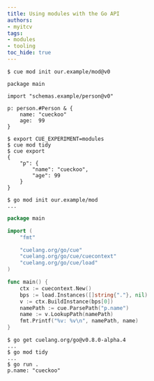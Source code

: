 ```yaml
---
title: Using modules with the Go API
authors:
- myitcv
tags:
- modules
- tooling
toc_hide: true
---
```


```text { title="TERMINAL" codeToCopy="Y3VlIG1vZCBpbml0IG91ci5leGFtcGxlL21vZEB2MAo=" }
$ cue mod init our.example/mod@v0
```

```cue { title="main.cue" }
package main

import "schemas.example/person@v0"

p: person.#Person & {
	name: "cueckoo"
	age:  99
}
```

```text { title="TERMINAL" codeToCopy="ZXhwb3J0IENVRV9FWFBFUklNRU5UPW1vZHVsZXMKY3VlIG1vZCB0aWR5CmN1ZSBleHBvcnQK" }
$ export CUE_EXPERIMENT=modules
$ cue mod tidy
$ cue export
{
    "p": {
        "name": "cueckoo",
        "age": 99
    }
}
```

```text { title="TERMINAL" codeToCopy="Z28gbW9kIGluaXQgb3VyLmV4YW1wbGUvbW9kCg==" }
$ go mod init our.example/mod
...
```

```go { title="main.go" }
package main

import (
	"fmt"

	"cuelang.org/go/cue"
	"cuelang.org/go/cue/cuecontext"
	"cuelang.org/go/cue/load"
)

func main() {
	ctx := cuecontext.New()
	bps := load.Instances([]string{"."}, nil)
	v := ctx.BuildInstance(bps[0])
	namePath := cue.ParsePath("p.name")
	name := v.LookupPath(namePath)
	fmt.Printf("%v: %v\n", namePath, name)
}
```

```text { title="TERMINAL" codeToCopy="Z28gZ2V0IGN1ZWxhbmcub3JnL2dvQHYwLjguMC1hbHBoYS40CmdvIG1vZCB0aWR5CmdvIHJ1biAuCg==" }
$ go get cuelang.org/go@v0.8.0-alpha.4
...
$ go mod tidy
...
$ go run .
p.name: "cueckoo"
```
